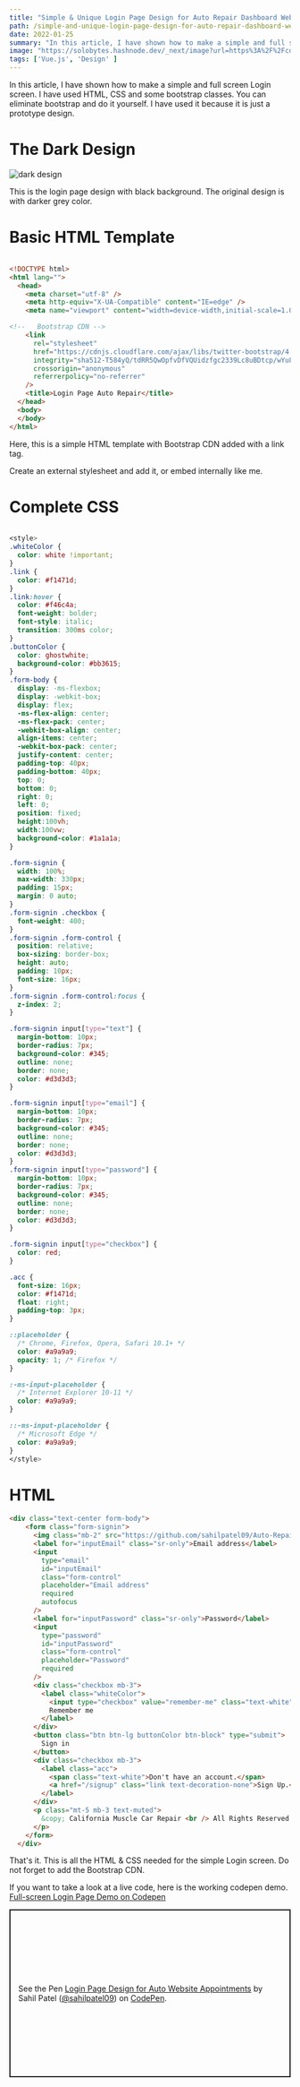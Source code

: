 ```yaml
---
title: "Simple & Unique Login Page Design for Auto Repair Dashboard Website"
path: /simple-and-unique-login-page-design-for-auto-repair-dashboard-website
date: 2022-01-25
summary: "In this article, I have shown how to make a simple and full screen Login screen. I have used HTML, CSS and some bootstrap classes."
image: "https://solobytes.hashnode.dev/_next/image?url=https%3A%2F%2Fcdn.hashnode.com%2Fres%2Fhashnode%2Fimage%2Fupload%2Fv1643642516979%2F8OMj7qQ4P.png%3Fw%3D800%26h%3D420%26fit%3Dcrop%26crop%3Dentropy%26auto%3Dcompress%2Cformat%26format%3Dwebp&w=1920&q=75"
tags: ['Vue.js', 'Design' ]
---
```


In this article, I have shown how to make a simple and full screen Login screen. I have used HTML, CSS and some bootstrap classes. You can eliminate bootstrap and do it yourself. I have used it because it is just a prototype design.

# The Dark Design

![dark design](https://cdn.hashnode.com/res/hashnode/image/upload/v1643642647408/KCP6XmLDD.png?auto=compress,format&format=webp)

This is the login page design with black background. The original design is with darker grey color.

# Basic HTML Template

```HTML

<!DOCTYPE html>
<html lang="">
  <head>
    <meta charset="utf-8" />
    <meta http-equiv="X-UA-Compatible" content="IE=edge" />
    <meta name="viewport" content="width=device-width,initial-scale=1.0" />

<!--   Bootstrap CDN -->
    <link
      rel="stylesheet"
      href="https://cdnjs.cloudflare.com/ajax/libs/twitter-bootstrap/4.6.1/css/bootstrap.min.css"
      integrity="sha512-T584yQ/tdRR5QwOpfvDfVQUidzfgc2339Lc8uBDtcp/wYu80d7jwBgAxbyMh0a9YM9F8N3tdErpFI8iaGx6x5g=="
      crossorigin="anonymous"
      referrerpolicy="no-referrer"
    />
    <title>Login Page Auto Repair</title>
  </head>
  <body>
  </body>
</html>


```
Here, this is a simple HTML template with Bootstrap CDN added with a link tag.

Create an external stylesheet and add it, or embed internally like me.

# Complete CSS

```CSS

<style>
.whiteColor {
  color: white !important;
}
.link {
  color: #f1471d;
}
.link:hover {
  color: #f46c4a;
  font-weight: bolder;
  font-style: italic;
  transition: 300ms color;
}
.buttonColor {
  color: ghostwhite;
  background-color: #bb3615;
}
.form-body {
  display: -ms-flexbox;
  display: -webkit-box;
  display: flex;
  -ms-flex-align: center;
  -ms-flex-pack: center;
  -webkit-box-align: center;
  align-items: center;
  -webkit-box-pack: center;
  justify-content: center;
  padding-top: 40px;
  padding-bottom: 40px;
  top: 0;
  bottom: 0;
  right: 0;
  left: 0;
  position: fixed;
  height:100vh;
  width:100vw;
  background-color: #1a1a1a;
}

.form-signin {
  width: 100%;
  max-width: 330px;
  padding: 15px;
  margin: 0 auto;
}
.form-signin .checkbox {
  font-weight: 400;
}
.form-signin .form-control {
  position: relative;
  box-sizing: border-box;
  height: auto;
  padding: 10px;
  font-size: 16px;
}
.form-signin .form-control:focus {
  z-index: 2;
}

.form-signin input[type="text"] {
  margin-bottom: 10px;
  border-radius: 7px;
  background-color: #345;
  outline: none;
  border: none;
  color: #d3d3d3;
}

.form-signin input[type="email"] {
  margin-bottom: 10px;
  border-radius: 7px;
  background-color: #345;
  outline: none;
  border: none;
  color: #d3d3d3;
}
.form-signin input[type="password"] {
  margin-bottom: 10px;
  border-radius: 7px;
  background-color: #345;
  outline: none;
  border: none;
  color: #d3d3d3;
}

.form-signin input[type="checkbox"] {
  color: red;
}

.acc {
  font-size: 16px;
  color: #f1471d;
  float: right;
  padding-top: 3px;
}

::placeholder {
  /* Chrome, Firefox, Opera, Safari 10.1+ */
  color: #a9a9a9;
  opacity: 1; /* Firefox */
}

:-ms-input-placeholder {
  /* Internet Explorer 10-11 */
  color: #a9a9a9;
}

::-ms-input-placeholder {
  /* Microsoft Edge */
  color: #a9a9a9;
}
</style>


```

# HTML 

```HTML
<div class="text-center form-body">
    <form class="form-signin">
      <img class="mb-2" src="https://github.com/sahilpatel09/Auto-Repair-Appointment-Dashboard/blob/main/docs/images/autologo.png?raw=true" alt="" height="170" />
      <label for="inputEmail" class="sr-only">Email address</label>
      <input
        type="email"
        id="inputEmail"
        class="form-control"
        placeholder="Email address"
        required
        autofocus
      />
      <label for="inputPassword" class="sr-only">Password</label>
      <input
        type="password"
        id="inputPassword"
        class="form-control"
        placeholder="Password"
        required
      />
      <div class="checkbox mb-3">
        <label class="whiteColor">
          <input type="checkbox" value="remember-me" class="text-white" />
          Remember me
        </label>
      </div>
      <button class="btn btn-lg buttonColor btn-block" type="submit">
        Sign in
      </button>
      <div class="checkbox mb-3">
        <label class="acc">
          <span class="text-white">Don't have an account.</span>
          <a href="/signup" class="link text-decoration-none">Sign Up.</a>
        </label>
      </div>
      <p class="mt-5 mb-3 text-muted">
        &copy; California Muscle Car Repair <br /> All Rights Reserved.
      </p>
    </form>
  </div>

```

That's it. This is all the HTML & CSS needed for the simple Login screen. Do not forget to add the Bootstrap CDN.

If you want to take a look at a live code, here is the working codepen demo.
[Full-screen Login Page Demo on Codepen](https://codepen.io/sahilpatel09/pen/bGYEVbK?editors=1100)

<p class="codepen" data-height="300" data-default-tab="html,result" data-slug-hash="bGYEVbK" data-user="sahilpatel09" style="height: 300px; box-sizing: border-box; display: flex; align-items: center; justify-content: center; border: 2px solid; margin: 1em 0; padding: 1em;">
  <span>See the Pen <a href="https://codepen.io/sahilpatel09/pen/bGYEVbK">
  Login Page Design for Auto Website Appointments</a> by Sahil Patel (<a href="https://codepen.io/sahilpatel09">@sahilpatel09</a>)
  on <a href="https://codepen.io">CodePen</a>.</span>
</p>
<script async src="https://cpwebassets.codepen.io/assets/embed/ei.js"></script>




